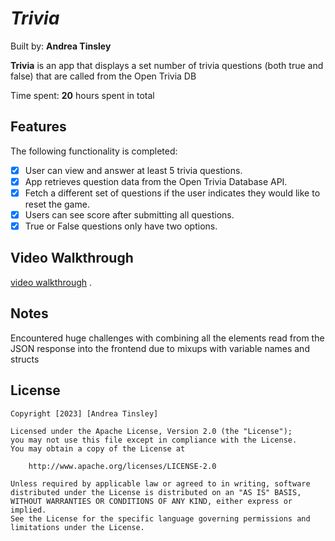 # *Trivia*

Built by: **Andrea Tinsley**

**Trivia** is an app that displays a set number of trivia questions (both true and false) that are called from the Open Trivia DB 

Time spent: **20** hours spent in total

## Features

The following functionality is completed:

- [x] User can view and answer at least 5 trivia questions.
- [x] App retrieves question data from the Open Trivia Database API.
- [x] Fetch a different set of questions if the user indicates they would like to reset the game.
- [x] Users can see score after submitting all questions.
- [x] True or False questions only have two options.

## Video Walkthrough
[video walkthrough](https://www.loom.com/share/dc7bf7baa0d04293a89daa3856df01b1) .

## Notes

Encountered huge challenges with combining all the elements read from the JSON response into the frontend due to mixups with variable names and structs 

## License

    Copyright [2023] [Andrea Tinsley]

    Licensed under the Apache License, Version 2.0 (the "License");
    you may not use this file except in compliance with the License.
    You may obtain a copy of the License at

        http://www.apache.org/licenses/LICENSE-2.0

    Unless required by applicable law or agreed to in writing, software
    distributed under the License is distributed on an "AS IS" BASIS,
    WITHOUT WARRANTIES OR CONDITIONS OF ANY KIND, either express or implied.
    See the License for the specific language governing permissions and
    limitations under the License.
